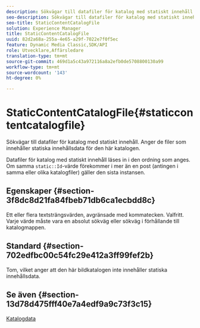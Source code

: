 ```yaml
---
description: Sökvägar till datafiler för katalog med statiskt innehåll. Anger de filer som innehåller statiska innehållsdata för den här katalogen.
seo-description: Sökvägar till datafiler för katalog med statiskt innehåll. Anger de filer som innehåller statiska innehållsdata för den här katalogen.
seo-title: StaticContentCatalogFile
solution: Experience Manager
title: StaticContentCatalogFile
uuid: 82d2a68a-255a-4e65-a29f-7022e7f0f5ec
feature: Dynamic Media Classic,SDK/API
role: Utvecklare,Affärsledare
translation-type: tm+mt
source-git-commit: 469d1a5c43a972116a8a2efb0de5708800130a99
workflow-type: tm+mt
source-wordcount: '143'
ht-degree: 0%

---
```



# StaticContentCatalogFile{#staticcontentcatalogfile}

Sökvägar till datafiler för katalog med statiskt innehåll. Anger de filer som innehåller statiska innehållsdata för den här katalogen.

Datafiler för katalog med statiskt innehåll läses in i den ordning som anges. Om samma `static::Id`-värde förekommer i mer än en post (antingen i samma eller olika katalogfiler) gäller den sista instansen.

## Egenskaper {#section-3f8dc8d21fa84fbeb71db6ca1ecbdd8c}

Ett eller flera textsträngsvärden, avgränsade med kommatecken. Valfritt. Varje värde måste vara en absolut sökväg eller sökväg i förhållande till katalogmappen.

## Standard {#section-702edfbc00c54fc29e412a3ff99fef2b}

Tom, vilket anger att den här bildkatalogen inte innehåller statiska innehållsdata.

## Se även {#section-13d78d475fff40e7a4edf9a9c73f3c15}

[Katalogdata](../../../../../is-api/image-catalog/image-serving-api-ref/c-image-catalog-reference/c-overview/c-catalog-data-fields/c-catalog-data-fields.md#concept-b19581028ec44f98b9f5943624403d29)

